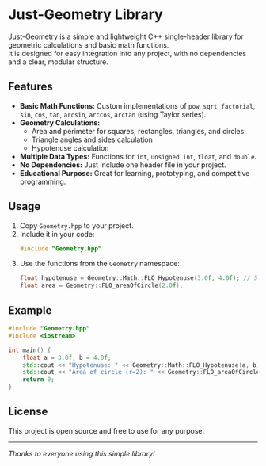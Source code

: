 # Just-Geometry Library

Just-Geometry is a simple and lightweight C++ single-header library for geometric calculations and basic math functions.  
It is designed for easy integration into any project, with no dependencies and a clear, modular structure.

## Features

- **Basic Math Functions:** Custom implementations of `pow`, `sqrt`, `factorial`, `sin`, `cos`, `tan`, `arcsin`, `arccos`, `arctan` (using Taylor series).
- **Geometry Calculations:**  
  - Area and perimeter for squares, rectangles, triangles, and circles  
  - Triangle angles and sides calculation  
  - Hypotenuse calculation  
- **Multiple Data Types:** Functions for `int`, `unsigned int`, `float`, and `double`.
- **No Dependencies:** Just include one header file in your project.
- **Educational Purpose:** Great for learning, prototyping, and competitive programming.

## Usage

1. Copy `Geometry.hpp` to your project.
2. Include it in your code:
   ```cpp
   #include "Geometry.hpp"
   ```
3. Use the functions from the `Geometry` namespace:
   ```cpp
   float hypotenuse = Geometry::Math::FLO_Hypotenuse(3.0f, 4.0f); // 5.0
   float area = Geometry::FLO_areaOfCircle(2.0f);
   ```

## Example

```cpp
#include "Geometry.hpp"
#include <iostream>

int main() {
    float a = 3.0f, b = 4.0f;
    std::cout << "Hypotenuse: " << Geometry::Math::FLO_Hypotenuse(a, b) << std::endl;
    std::cout << "Area of circle (r=2): " << Geometry::FLO_areaOfCircle(2.0f) << std::endl;
    return 0;
}
```

## License

This project is open source and free to use for any purpose.

---

*Thanks to everyone using this simple library!*
